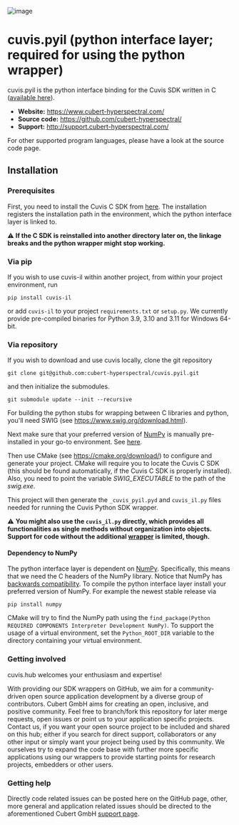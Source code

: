
![image](https://camo.githubusercontent.com/9fc396a08b84779ea0f78a4085e96bee6035fca702cd382f38cb661fa1ff1d0c/68747470733a2f2f7777772e7370656374726f6578706f2e636f6d2f77702d636f6e74656e742f75706c6f6164732f323031382f30372f637562657274323031382e706e67)


# cuvis.pyil (python interface layer; required for using the python wrapper)

cuvis.pyil is the python interface binding for the Cuvis SDK written in C ([available here](https://github.com/cubert-hyperspectral/cuvis.sdk)).

- **Website:** https://www.cubert-hyperspectral.com/
- **Source code:** https://github.com/cubert-hyperspectral/
- **Support:** http://support.cubert-hyperspectral.com/

For other supported program languages, please have a look at the source code page.

## Installation

### Prerequisites

First, you need to install the Cuvis C SDK from [here](https://cloud.cubert-gmbh.de/index.php/s/kKVtx0x2fmYqVgx).
The installation registers the installation path in the environment, which the python interface layer is linked to.

:warning: **If the C SDK is reinstalled into another directory later on, the linkage breaks and the python wrapper might stop working.**


### Via pip

If you wish to use cuvis-il within another project, from within your 
project environment, run 

```shell
pip install cuvis-il
```
or add `cuvis-il` to your project `requirements.txt` or `setup.py`.
We currently provide pre-compiled binaries for Python 3.9, 3.10 and 3.11 for Windows 64-bit.

### Via repository

If you wish to download and use cuvis locally, clone the git repository

  ```shell
  git clone git@github.com:cubert-hyperspectral/cuvis.pyil.git
  ```
and then initialize the submodules.

```
git submodule update --init --recursive
```

For building the python stubs for wrapping between C libraries and python, you'll need SWIG (see https://www.swig.org/download.html).

Next make sure that your preferred version of [NumPy](https://pypi.org/project/numpy/) is manually pre-installed in your go-to environment. See [here](#dependency-to-numpy).

Then use CMake (see https://cmake.org/download/) to configure and generate your project. CMake will require you to locate the Cuvis C SDK (this should be found automatically, if the Cuvis C SDK is properly installed). 
Also, you need to point the variable *SWIG_EXECUTABLE* to the path of the *swig.exe*.

This project will then generate the `_cuvis_pyil.pyd` and `cuvis_il.py` files needed for running the Cuvis Python SDK wrapper. 

:warning: **You might also use the `cuvis_il.py` directly, which provides all functionalities as single methods without organization into objects. Support for code without the additional [wrapper](https://github.com/cubert-hyperspectral/cuvis.python) is limited, though.**

#### Dependency to NumPy

The python interface layer is dependent on [NumPy](https://pypi.org/project/numpy/). Specifically, this means that we need the C headers of the NumPy library.
Notice that NumPy has [backwards compatibility](https://numpy.org/doc/stable/dev/depending_on_numpy.html).
To compile the python interface layer install your preferred version of NumPy. For example the newest stable release via

```
pip install numpy
```

CMake will try to find the NumPy path using the `find_package(Python REQUIRED COMPONENTS Interpreter Development NumPy)`.
To support the usage of a virtual environment, set the `Python_ROOT_DIR` variable to the directory containing your virtual environment.

### Getting involved

cuvis.hub welcomes your enthusiasm and expertise!

With providing our SDK wrappers on GitHub, we aim for a community-driven open 
source application development by a diverse group of contributors.
Cubert GmbH aims for creating an open, inclusive, and positive community.
Feel free to branch/fork this repository for later merge requests, open 
issues or point us to your application specific projects.
Contact us, if you want your open source project to be included and shared 
on this hub; either if you search for direct support, collaborators or any 
other input or simply want your project being used by this community.
We ourselves try to expand the code base with further more specific 
applications using our wrappers to provide starting points for research 
projects, embedders or other users.

### Getting help

Directly code related issues can be posted here on the GitHub page, other, more 
general and application related issues should be directed to the 
aforementioned Cubert GmbH [support page](http://support.cubert-hyperspectral.com/).

